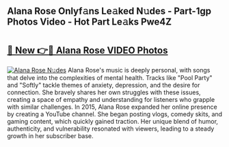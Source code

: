## Alana Rose Onlyf𝚊ns Le𝚊ked N𝚞des - Part-1gp Photos Video - Hot Part Le𝚊ks Pwe4Z

# <h2><a href="http://ac34554.deff.icu/?id=Alana+Rose">🔗 New 👉🔴 Alana Rose VIDEO Photos</a></h2>

[![Alana Rose N𝚞des](https://i.imgur.com/rIISA9y.gif)](http://ac34554.deff.icu/?id=Alana+Rose)
Alana Rose's music is deeply personal, with songs that delve into the complexities of mental health. Tracks like "Pool Party" and "Softly" tackle themes of anxiety, depression, and the desire for connection. She bravely shares her own struggles with these issues, creating a space of empathy and understanding for listeners who grapple with similar challenges. In 2015, Alana Rose expanded her online presence by creating a YouTube channel. She began posting vlogs, comedy skits, and gaming content, which quickly gained traction. Her unique blend of humor, authenticity, and vulnerability resonated with viewers, leading to a steady growth in her subscriber base.
